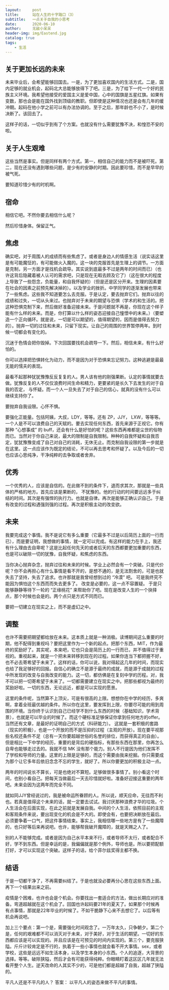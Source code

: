 ```yaml
---
layout:     post
title:      站在人生的十字路口（3）
subtitle:   一点关于自我的小思考
date:       2020-06-10
author:     无敌小呆呆
header-img: img/Eastend.jpg
catalog: true
tags:
    - 生活
---
```


## 关于更加长远的未来

未来毕业后，会希望能够回国去。一是，为了更加喜欢国内的生活方式。二是，国内足够的就业机会，起码北大总能够放得下了吧。三是，为了给下一代一个好的民族主义环境。我希望他接受的爱国主义是爱中国，心中的国旗是五星红旗。如果有变数，那也会是能在国外找到顶级的教职。但即使是这种情况也还是会有几年的缓冲期。起码在他小学之前可以有办法协调的。至于之后，那年龄也不小了，是时候决断了。该回去了。

这样子的话，一切似乎到有了个方案。也就没有什么需要犹豫不决，和惶恐不安的啦。

## 关于人生艰难

这些当然是事实。但是同样有两个方式。第一，相信自己的能力而不是被吓死。第二，现在还没有遇到哪些问题，是少有的安静的时期。因此要珍惜，而不是早早的被气死。

要知道珍惜少有的时机啊。

## 宿命

相信它吧。不然你要去相信什么呢？

然后珍惜身体。保留正气。

## 焦虑

确实吧，对于周围人的成绩而有些焦虑了。或者是身边人的情感生活（说实话这里是有可能魔怔的，有可能做火入魔的。这一块的克服首先是生理上的调节。一方面是克制，另一方面才是找机会疏导。其实说到底最多不过是两年的时间而已）（也许这背后隐藏着被人认可的需求吧，只是现在无暇去顾及它了）（这在很大的程度上导致了一些怨念，负能量，和自我怀疑的）（但是还是区分开来。生理的因素要在社会的因素之前预先解决掉的）。以及学业的挫折。中学同学的逐渐发展也带来了一些焦虑。这些我不知道要怎么去克服。于是认定，要去抛弃它们。抛弃以往的成绩和过失，一切从头来过。也抛弃对于未来的期望与恐惧（学术的和生活的。把这种恐惧克制下来，然后做好准备迎接未来。于是问题就不再是，你现在这个样子能有什么样的未来。而是，你打算以什么样的姿态迎接自己憧憬中的未来。）（要塑造一个正向循环。就是说，一切是可以期望的，值得期望的，因而是值得去努力的）。抛弃一切的过往和未来，只留下现实。让自己的周围的世界暂停两年。到时候一切都会有变化的。

沉迷于色情会把你毁掉。下次回国要找机会疏导一下。然后，相信未来，有什么好怕的。

你可以选择把恐惧转化为动力，而不是因为对于恐惧来忘记努力。这种逃避是最最无能的懦夫的表现。

最看不起那种犹犹豫豫反反复复的人。男人该有他的刚强果断。认定的事情就要去做。犹豫反复的人不仅仅浪费时间生命和精力，更要紧的是长久下去发生的对于自我的否定， 与怀疑。而一个人一旦失去了对于自己的信心，就真的没有什么可以继续支持你了。

要抛弃自我设限。心怀不惧。

要强化正能量。包括阿姨，大叔，LDY，等等。还有 ZP，JJY， LXW，等等等。一个人是不可以浪费自己的天赋的。要去实现任何东西，首先来源于正视它。你有那种 “心想事成” 的 buff，还会有什么是好怕的呢？这些东西再难都是尘世的俗物而已。当然对于你自己来说，最大的限制是自我限制。种种的自我怀疑和自我否定，犹犹豫豫变成了自己对自己的消耗，无休无止。而克制自我设限的第一步就是在这里。这一点应该作为既定的结论，不可以再去思考和怀疑了。以及今后的一切也应该心思纯净，干净纯粹的去争取或者舍弃。

## 优秀

一个优秀的人，应该是自信的。在此做不到的条件下，退而求其次，那就是一些具体的严格的地方。首先应该是果断的， 不犹豫的。他的行动的时间要远远多于纠结的时间。其次是有强悍的执行力。也就是自律。再次是能够正确认识自己。于是有改变的过程和遇强则强的过程。再次是积极主动的改变欲。

## 未来

我要完成这个事情。我不是说它有多么重要（它最多不过是以后简历上面的一行而已），而是要证明，我想做的事情，就一定可以完成。有这样的能力在手上，我还有什么理由去自卑呢？这是比起任何先天的或者后天的东西都要更加重要的东西，也是可以破除一切的犹豫，自我怀疑，和焦虑的东西。

当你决心抛弃杂念，抛弃过往和未来的时候。学业上必然会有一个突破。只是代价呢？你不会再担心有什么事情是看不开的，是想不通的，是无法割舍的，可是也就失去了坚持，失去了追求。也许那就是我曾经想到过的 “冷漠” 吧。 可是我终究不能因为惧怕这个东西而而失去更多了。 改变是必要的，这一点不容置疑。 于是只能够静静等待下一轮的 “正缘桃花” 来帮助你了吧。现在是改变人生的一个抉择点，那个时候也会是的。两个点只是方式不同而已。

要把一切建立在现实之上，而不是虚幻之中。

## 调整

也许不需要把期望都给放在未来。这本质上就是一种消极。读博期间这么重要的时期，他不配得到重视吗？要把这里作为一个新的起点。把那个东西，MIT，作为最终的奖励好了。其实呢，本来吧，它也只会是简历上的一行而已，并不值得过于重视的。重视起来，就是一个把未来转移到现在的过程。如果你连当下都把握不好，也不必去寄希望于未来了。这样的话，你可以说，我对得起这几年的时间，而现实也给了我足够好的回报。自信心的确立不是源于最终的成就，而是源于成就的过程中所发现的改变与自我改变的能力。这一切，都仿佛是在复刻中学的历程。对，我不可以把一切寄希望于未来了。一切都需要建立在现实之中。把那些都视为最终的奖励好啦。一切的东西，无论远近，都是可以实现的愿景。

这里的条件呢，当然算不上顶尖，可是有很高的上限。想想你在中学的经历，多爽啊，拿着全班最优越的条件。所以你在这里，要发挥到上限，你要尽可能的用到周围的环境。当你终于认识到自己已经学不到什么东西的时候（基础知识，学术背景），也就是可以毕业的时候了。而这个硬标准足够保证你拿到任何地方的offer。当然还有文章，是最好的证明自己的方式（科研能力）。 这就是一套积极的套路（现实的积极），也是一个开放的而不是压抑的过程（主观的开放）。现在要平视那些名校还条件不足（总有一天你要超越世俗的名誉的排位，而获得真正的自由）。但是相比一下中学的经历，重要的是背后的硬指标，有那些东西在那里，你再怎么自卑也能够走过去的。我就不信 MK 没有那个能力。别人不行是因为他们发挥不了学校和导师的力量。这里的上限是足够的，而这个需要由我来挖掘。你只需要成为那个让它多年后依旧念念不忘的学生，就好了。所以你要更加的积极主动一点。

两年的时间说长不算长，可是也绝对不算短。足够做很多事情了。别小看这个时间，也别小看自己。把每天当做最后一天去珍惜就好啦。准备好迎接这重要的两年吧。未来会因为这两年而完全不同。

就如同JJY曾经说过的，我是被命运所眷顾的人。所以说，顺天应命，无往而不利也。若真是值得这个未来的话，就一定要去试试。我讨厌那种浪费才华的垃圾。个人生活会在后面实现，在此之前就是发展自我。中间的个人生活，依照目前的主观和客观条件来说，要出现变化的机会是不大的。即使会有，也要把决断放在最后。必须要争着一口气，把这件事情结束。事实上，我相信哪一些地方是有了一些魔障的，也只好等后来再说吧。也许，能够帮我破开魔障的，就是天赐之人了。

别的人不能够完成。或者是因为自己水平本来不行，或者导师不太行，或者配合不好，学不到东西。但是幸运的是，我偏偏就是那个例外，导师也是。所以要把配额打好，才可以实现这个突破。这样子的话，给个菲尔兹奖得主都不换。

## 结语

于是一切都干净了，不再需要纠结了。于是也就没必要再分心思在这些东西上面。再下一个结果出来之前。

疫情是个困难，也许也会是个机会。你要找出一套适合的方法，做出长期应对的准备。弯道超越就在这个机会了。回国也许起码要21年的夏天了。如果那个时候再有点事情，那就是22年毕业的时候了。不如干脆静下心来不去想它了。以后等有机会再说吧。

加上三个要点：第一个是，需要强化时间观念了。一万年太久，只争朝夕。第二个是，任何的艰难都不可以消灭对于未来，对于美好，对于生活的期望。一切好的东西都应该是可以实现的。并且应该是在可预见的时间内实现的。第三个，要克服狭隘。斤斤计较肯定是不行的，执着于一些小事情也就会看不开大事情。sex，或者学校，这些是远远不如生活本身，以及学生本身的小东西。个人的追逐，大背景的选择。等等。破除狭隘，然后才会有可能获得纯粹。你眼睛盯着这区区几年就无法看开整个人生。逆天改命的人其实不少的，可是他们都是超越了自我，超越了狭隘的。

平凡人还是不平凡的人？ 答案： 以平凡人的姿态来做不平凡的事情。

